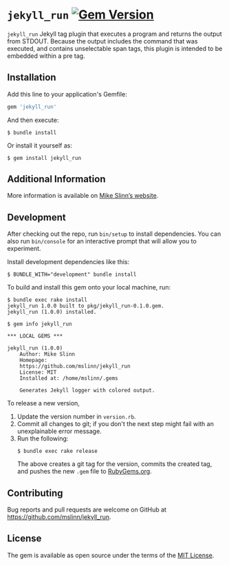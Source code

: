 `jekyll_run`
[![Gem Version](https://badge.fury.io/rb/jekyll_run.svg)](https://badge.fury.io/rb/jekyll_run)
===========

`jekyll_run` Jekyll tag plugin that executes a program and returns the output from STDOUT. Because the output includes the command that was executed,
and contains unselectable span tags,
this plugin is intended to be embedded within a pre tag.


## Installation

Add this line to your application's Gemfile:

```ruby
gem 'jekyll_run'
```

And then execute:

    $ bundle install

Or install it yourself as:

    $ gem install jekyll_run


## Additional Information
More information is available on
[Mike Slinn&rsquo;s website](https://www.mslinn.com/blog/2020/10/03/jekyll-plugins.html).


## Development

After checking out the repo, run `bin/setup` to install dependencies. You can also run `bin/console` for an interactive prompt that will allow you to experiment.

Install development dependencies like this:
```
$ BUNDLE_WITH="development" bundle install
```

To build and install this gem onto your local machine, run:
```shell
$ bundle exec rake install
jekyll_run 1.0.0 built to pkg/jekyll_run-0.1.0.gem.
jekyll_run (1.0.0) installed.

$ gem info jekyll_run

*** LOCAL GEMS ***

jekyll_run (1.0.0)
    Author: Mike Slinn
    Homepage:
    https://github.com/mslinn/jekyll_run
    License: MIT
    Installed at: /home/mslinn/.gems

    Generates Jekyll logger with colored output.
```

To release a new version,
  1. Update the version number in `version.rb`.
  2. Commit all changes to git; if you don't the next step might fail with an unexplainable error message.
  3. Run the following:
     ```shell
     $ bundle exec rake release
     ```
     The above creates a git tag for the version, commits the created tag,
     and pushes the new `.gem` file to [RubyGems.org](https://rubygems.org).


## Contributing

Bug reports and pull requests are welcome on GitHub at https://github.com/mslinn/jekyll_run.


## License

The gem is available as open source under the terms of the [MIT License](https://opensource.org/licenses/MIT).
